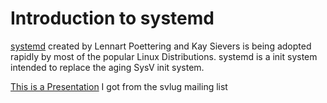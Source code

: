 # Introduction to systemd

[systemd](https://wiki.freedesktop.org/www/Software/systemd/) created by
Lennart Poettering and Kay Sievers is being adopted rapidly by most
of the popular Linux Distributions. systemd is a init system intended to
replace the aging SysV init system.

[This is a Presentation](http://she-devel.com/LISA15/LISA15_systemd.pdf) I
got from the svlug mailing list
